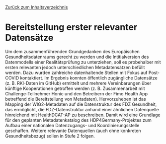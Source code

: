 [Zurück zum Inhaltsverzeichnis](https://healthdcat-ap-de.github.io/healthdcat-ap.de/report_stage_1.html)
# Bereitstellung erster relevanter Datensätze
Um dem zusammenführenden Grundgedanken des Europäischen Gesundheitsdatenraums gerecht zu werden und die Intitialversion des Datenmodells einer Realitätsprüfung zu unterziehen, soll es probehalber mit ersten relevanten jedoch unterschiedlichen Metadatensätzen befüllt werden. Dazu wurden zahlreiche datenhaltende Stellen mit Fokus auf Post-COVID kontaktiert. Im Ergebnis konnten öffentlich zugängliche Datensätze (z. B. RKI-Daten im GitHub) ermittelt und mehrere Vereinbarungen über künftige Kooperationen getroffen werden (z. B. Zusammenarbeit mit Challenge-Teilnehmer Honic und den Betreibern der Fimo Health App betreffend die Bereitstellung von Metadaten).
Hervorzuheben ist das Mapping der WIG2-Metadaten auf die Datenstruktur des FDZ Gesundheit, das ermöglicht, die FDZ-Datenstruktur anhand einer ähnlichen Datenquelle hinreichend mit HealthDCAT-AP zu beschreiben. Damit wird eine Grundlage für den geplanten Metadatenkatalog des HDP4Germany-Projektes zum Aufbau einer nationalen Datenzugangs- und Koordinierungsstelle geschaffen.
Weitere relevante Datenquellen (auch ohne konkreten Gesundheitsbezug) sollen in Stufe 2 folgen.
